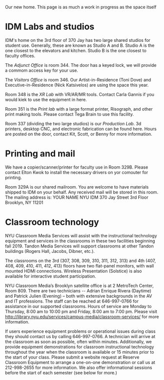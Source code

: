 Our new home. This page is as much a work in progress as the space itself

# IDM Labs and studios
IDM's home on the 3rd floor of 370 Jay has two large shared studios for student use. Generally, these are known as Studio A and B. Studio A is the one closest to the elevators and kitchen. Studio B is the one closest to faculty offices.

The *Adjunct Office* is room 344. The door has a keyed lock, we will provide a commom access key for your use.

The *Visitors Office* is room 346. Our Artist-in-Residence (Toni Dove) and Executive-in-Residence (Nick Katsivelos) are using the space this year.

Room 348 is the *XR Lab* with VR/AR/MR tools. Contact Carla Gannis if you would kiek to use the equipment in here.

Room 351 is the *Print lab* with a large format printer, Risograph, and other print making tools. Please contact Tega Brain to use this facility.

Room 337 (dividing the two large studios) is our *Production Lab*. 3d printers, desktop CNC, and electronic fabrication can be found here. Hours are posted on the door, contact Kit, Scott, or Benny  for more information.

# Printing and mail
We have a copier/scanner/printer for faculty use in Room 329B. Please contact Elton Kwok to install the necessary drivers on yor comouter for printing.

Room 329A is our shared mailroom. You are welcome to have materials shipped to IDM on your behalf. Any received mail will be stored in this room. The mailing address is: 
YOUR NAME
NYU IDM
370 Jay Street 3rd Floor
Brooklyn, NY 11201

# Classroom technology
NYU Classroom Media Services will assist with the instructional technology equipment and services in the classrooms in these two facilities beginning fall 2019.  Tandon Media Services will support classrooms at other Tandon buildings (Rogers Hall, Jacobs, Dibner, etc.).

The classrooms on the 3rd (307, 308, 309, 310, 311, 312, 313) and 4th (407, 408, 409, 410, 411, 412, 413) floors have two flat-panel monitors, with wall mounted HDMI connections. Wireless Presentation (Solstice) is also available for interactive student participation.

NYU Classroom Media’s Brooklyn satellite office is at 2 MetroTech Center, Room 809. There are two technicians -- Adrian Enrique Rivera (Daytime) and Patrick Julien (Evening) – both with extensive backgrounds in the AV and IT professions. The staff can be reached at 646-997-0766 for assistance in our supported classrooms. Hours of service are Monday to Thursday, 8:00 am to 10:00 pm and Friday, 8:00 am to 7:00 pm. Please visit http://library.nyu.edu/services/campus-media/classroom-services/ for more information.

If users experience equipment problems or operational issues during class they should contact us by calling 646-997-0766. A technician will arrive at the classroom as soon as possible, often within minutes.
Additionally, we provide equipment demonstrations for classroom instructional technology throughout the year when the classroom is available or 15 minutes prior to the start of your class. Please submit a website request at Reserve Classroom Equipment to arrange a one-on-one demonstration or call us at 212-998-2655 for more information.
We also offer informational sessions before the start of each semester (see below for more.)
